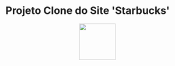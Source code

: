 # Projeto Clone do Site 'Starbucks'

<div align="center">
  <img src="![image](https://user-images.githubusercontent.com/67977860/142000259-426dd3ea-4423-4c1b-bd69-b96c48085934.png)." width="100px">
</div>
